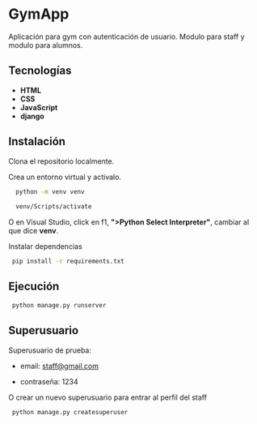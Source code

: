 # GymApp

Aplicación para gym con autenticación de usuario. Modulo para staff y modulo para alumnos.

## Tecnologías

- **HTML**
- **CSS** 
- **JavaScript** 
- **django**

## Instalación

Clona el repositorio localmente.

Crea un entorno virtual y activalo.

```bash
  python -m venv venv
 
  venv/Scripts/activate
```

O en Visual Studio, click en f1, **">Python Select Interpreter"**, cambiar al que dice **venv**.

Instalar dependencias

```bash
 pip install -r requirements.txt
```

## Ejecución

```bash
 python manage.py runserver
```

## Superusuario
Superusuario de prueba:

- email: staff@gmail.com

- contraseña: 1234
  
O crear un nuevo superusuario para entrar al perfil del staff

```bash
 python manage.py createsuperuser 
```

